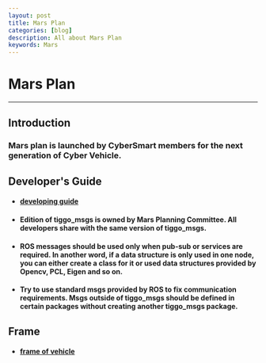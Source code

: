 ```yaml
---
layout: post
title: Mars Plan
categories: [blog]
description: All about Mars Plan
keywords: Mars
---
```

# Mars Plan
---
## Introduction
### Mars plan is launched by CyberSmart members for the next generation of Cyber Vehicle.

## Developer's Guide
- #### [developing guide](https://sjtu-cybersmart.github.io/wiki/Guide/developing-guide/)
- #### Edition of tiggo_msgs is owned by Mars Planning Committee. All developers share with the same version of tiggo_msgs.
- #### ROS messages should be used only when pub-sub or services are required. In another word, if a data structure is only used in one node, you can either create a class for it or used data structures provided by Opencv, PCL, Eigen and so on.
- #### Try to use standard msgs provided by ROS to fix communication requirements. Msgs outside of tiggo_msgs should be defined in certain packages without creating another tiggo_msgs package.

## Frame
- #### [frame of vehicle](https://sjtu-cybersmart.github.io/wiki/Mars/frame/)
